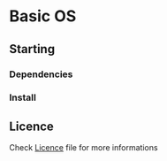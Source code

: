# Basic OS

## Starting

### Dependencies

### Install

## Licence

Check [Licence](https://github.com/TheodoreDev/OS/blob/master/LICENSE) file for more informations
